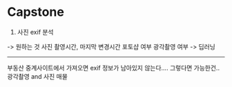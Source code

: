 # Capstone

1. 사진 exif 분석

-> 원하는 것 
 사진 촬영시간, 마지막 변경시간
 포토샵 여부
 광각촬영 여부 -> 딥러닝
 
 ------------------------------------------
 
 부동산 중계사이트에서 가져오면 exif 정보가 남아있지 않는다....
 그렇다면 가능한건.. 광각촬영 and 사진 매물 
 
